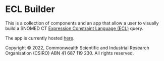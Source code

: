 # ECL Builder

This is a collection of components and an app that allow a user to visually 
build a SNOMED CT [Expression Constraint Language (ECL)](http://snomed.org/ecl) 
query.

The app is currently hosted [here](https://main.d3gfg08ybf406s.amplifyapp.com/).

Copyright © 2022, Commonwealth Scientific and Industrial Research Organisation
(CSIRO) ABN 41 687 119 230. All rights reserved.
